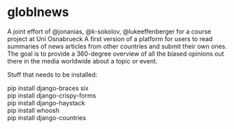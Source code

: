 # globlnews
A joint effort of @jonanias, @k-sokolov, @lukeeffenberger for a course project at Uni Osnabrueck
A first version of a platform for users to read summaries of news articles from other countries and submit their own ones.
The goal is to provide a 360-degree overview of all the biased opinions out there in the media worldwide about a topic or event.


Stuff that needs to be installed:

pip install django-braces six\
pip install django-crispy-forms\
pip install django-haystack\
pip install whoosh\
pip install django-countries

